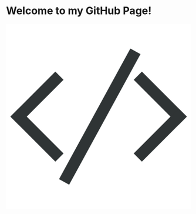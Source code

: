 # Welcome to my GitHub Page!

![Project Image](https://github.com/capelosini/capelosini.github.io/blob/main/favicon.png)

